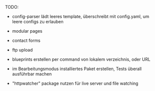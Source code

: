 TODO:
- config-parser lädt leeres template, überschreibt mit config.yaml, um leere configs zu erlauben

- modular pages
- contact forms
- ftp upload
- blueprints erstellen per command von lokalem verzeichnis, oder URL

- im Bearbeitungsmodus installiertes Paket erstellen, Tests überall ausführbar machen
- "httpwatcher" package nutzen für live server und file watching
